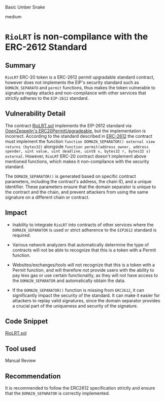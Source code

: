 Basic Umber Snake

medium

# `RioLRT` is non-compilance with the ERC-2612 Standard

## Summary

`RioLRT` ERC-20 token is a ERC-2612 permit upgradable standard contract, however does not implements the EIP's security standard such as `DOMAIN_SEPARATO` and `permit` functions, thus makes the token vulnerable to signature replay attacks and non-compilance with other services that strictly adheres to the `EIP-2612` standard.

## Vulnerability Detail

The contract [RioLRT.sol](rio-sherlock-audit/contracts/restaking/RioLRT.sol) implements the EIP-2612 standard via [OpenZeppelin's ERC20PermitUpgradeable](), but the implementation is incorrect. According to the standard described in [ERC-2612](https://eips.ethereum.org/EIPS/eip-2612) the contract must implement the function `function DOMAIN_SEPARATOR() external view returns (bytes32)` alongside `function permit(address owner, address spender, uint value, uint deadline, uint8 v, bytes32 r, bytes32 s) external`. However, `RioLRT` ERC-20 contract doesn't implement above mentioned functions, which makes it non-compilance with the security standard.

The `DOMAIN_SEPARATOR()` is generated based on specific contract parameters, including the contract's address, the chain ID, and a unique identifier. These parameters ensure that the domain separator is unique to the contract and the chain, and prevent attackers from using the same signature on a different chain or contract.

## Impact

- Inability to integrate `RioLRT` into contracts of other services where the `DOMAIN_SEPARATOR` is used or strict adherence to the `EIP2612` standard is required.

- Various network analyzers that automatically determine the type of contracts will not be able to recognize that this is a token with a Permit function.

- Websites/exchanges/tools will not recognize that this is a token with a Permit function, and will therefore not provide users with the ability to pay less gas or use certain functionality, as they will not have access to the `DOMAIN_SEPARATOR` and automatically obtain the data.

- If the `DOMAIN_SEPARATOR()` function is missing from `ERC2612`, it can significantly impact the security of the standard. It can make it easier for attackers to replay valid signatures, since the domain separator provides a crucial part of the uniqueness and security of the signature.

## Code Snippet

[RioLRT.sol](https://github.com/sherlock-audit/2024-02-rio-network-core-protocol/blob/main/rio-sherlock-audit/contracts/restaking/RioLRT.sol#L15)

## Tool used

Manual Review

## Recommendation

It is recommended to follow the ERC2612 specification strictly and ensure that the `DOMAIN_SEPARATOR` is correctly implemented.
